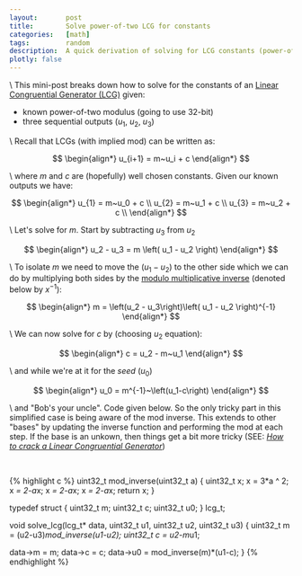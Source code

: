 ```yaml
---
layout:       post
title:        Solve power-of-two LCG for constants
categories:   [math]
tags:         random
description:  A quick derivation of solving for LCG constants (power-of-two modulus) given three sequential outputs of the generator.
plotly: false
---
```


\\
This mini-post breaks down how to solve for the constants of an [Linear Congruential Generator (LCG)]({{site.base}}/math/2017/09/12/LCS.html) given:

* known power-of-two modulus (going to use 32-bit)
* three sequential outputs $\left(u_1,~u_2,~u_3\right)$

\\
Recall that LCGs (with implied mod) can be written as:

$$
\begin{align*}
u_{i+1} = m~u_i + c
\end{align*} 
$$

\\
where $m$ and $c$ are (hopefully) well chosen constants. Given our known outputs we have:

$$
\begin{align*}
u_{1} = m~u_0 + c \\
u_{2} = m~u_1 + c \\
u_{3} = m~u_2 + c \\
\end{align*} 
$$

\\
Let's solve for $m$. Start by subtracting $u_3$ from $u_2$

$$
\begin{align*} 
u_2 - u_3 = m \left( u_1 - u_2 \right)
\end{align*} 
$$

\\
To isolate $m$ we need to move the $\left( u_1 - u_2 \right)$ to the other side which we can do by multiplying both sides by the [modulo multiplicative inverse]({{site.base}}/math/2017/09/18/ModInverse.html) (denoted below by $x^{-1}$):


$$
\begin{align*} 
m = \left(u_2 - u_3\right)\left( u_1 - u_2 \right)^{-1}
\end{align*} 
$$

\\
We can now solve for $c$ by (choosing $u_2$ equation):

$$
\begin{align*} 
c = u_2 - m~u_1
\end{align*} 
$$

\\
and while we're at it for the *seed* $\left(u_0\right)$

$$
\begin{align*} 
u_0 = m^{-1}~\left(u_1-c\right)
\end{align*} 
$$

\\
and "Bob's your uncle". Code given below. So the only tricky part in this simplified case is being aware of the mod inverse. This extends to other "bases" by updating the inverse function and performing the mod at each step.  If the base is an unkown, then things get a bit more tricky (SEE: [*How to crack a Linear Congruential Generator*](http://www.reteam.org/papers/e59.pdf))


<br>

{% highlight c %}
uint32_t mod_inverse(uint32_t a)
{
  uint32_t x;
  x = 3*a ^ 2;
  x *= 2-a*x;
  x *= 2-a*x;
  x *= 2-a*x;
  return x;
}

typedef struct { uint32_t m; uint32_t c; uint32_t u0; } lcg_t;

void solve_lcg(lcg_t* data, uint32_t u1, uint32_t u2, uint32_t u3)
{
  uint32_t m = (u2-u3)*mod_inverse(u1-u2);
  uint32_t c = u2-m*u1;

  data->m  = m;
  data->c  = c;
  data->u0 = mod_inverse(m)*(u1-c);
}
{% endhighlight %}



